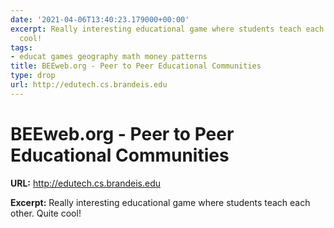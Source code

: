 ```yaml
---
date: '2021-04-06T13:40:23.179000+00:00'
excerpt: Really interesting educational game where students teach each other. Quite
  cool!
tags:
- educat games geography math money patterns
title: BEEweb.org - Peer to Peer Educational Communities
type: drop
url: http://edutech.cs.brandeis.edu
---
```


# BEEweb.org - Peer to Peer Educational Communities

**URL:** http://edutech.cs.brandeis.edu

**Excerpt:** Really interesting educational game where students teach each other. Quite cool!
